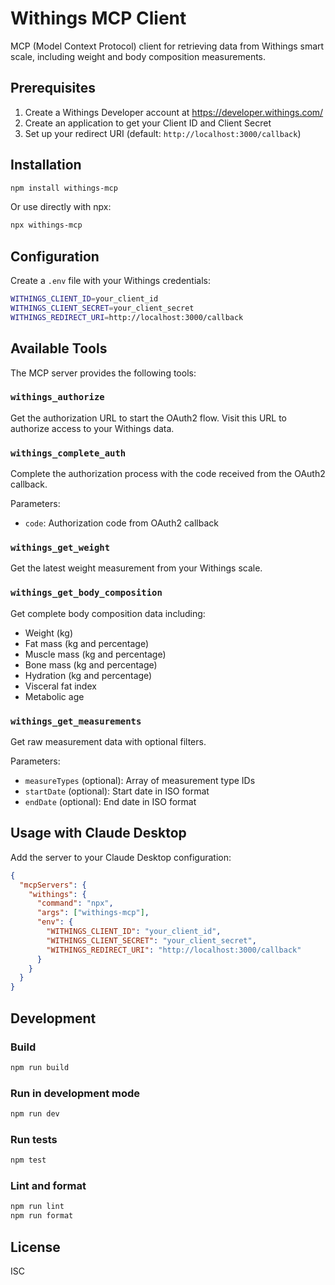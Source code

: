 # Withings MCP Client

MCP (Model Context Protocol) client for retrieving data from Withings smart scale, including weight and body composition measurements.

## Prerequisites

1. Create a Withings Developer account at https://developer.withings.com/
2. Create an application to get your Client ID and Client Secret
3. Set up your redirect URI (default: `http://localhost:3000/callback`)

## Installation

```bash
npm install withings-mcp
```

Or use directly with npx:

```bash
npx withings-mcp
```

## Configuration

Create a `.env` file with your Withings credentials:

```bash
WITHINGS_CLIENT_ID=your_client_id
WITHINGS_CLIENT_SECRET=your_client_secret
WITHINGS_REDIRECT_URI=http://localhost:3000/callback
```

## Available Tools

The MCP server provides the following tools:

### `withings_authorize`
Get the authorization URL to start the OAuth2 flow. Visit this URL to authorize access to your Withings data.

### `withings_complete_auth`
Complete the authorization process with the code received from the OAuth2 callback.

Parameters:
- `code`: Authorization code from OAuth2 callback

### `withings_get_weight`
Get the latest weight measurement from your Withings scale.

### `withings_get_body_composition`
Get complete body composition data including:
- Weight (kg)
- Fat mass (kg and percentage)
- Muscle mass (kg and percentage)
- Bone mass (kg and percentage)
- Hydration (kg and percentage)
- Visceral fat index
- Metabolic age

### `withings_get_measurements`
Get raw measurement data with optional filters.

Parameters:
- `measureTypes` (optional): Array of measurement type IDs
- `startDate` (optional): Start date in ISO format
- `endDate` (optional): End date in ISO format

## Usage with Claude Desktop

Add the server to your Claude Desktop configuration:

```json
{
  "mcpServers": {
    "withings": {
      "command": "npx",
      "args": ["withings-mcp"],
      "env": {
        "WITHINGS_CLIENT_ID": "your_client_id",
        "WITHINGS_CLIENT_SECRET": "your_client_secret",
        "WITHINGS_REDIRECT_URI": "http://localhost:3000/callback"
      }
    }
  }
}
```

## Development

### Build
```bash
npm run build
```

### Run in development mode
```bash
npm run dev
```

### Run tests
```bash
npm test
```

### Lint and format
```bash
npm run lint
npm run format
```

## License

ISC